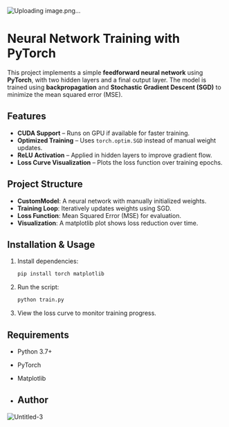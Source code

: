 ![Uploading image.png…]()
# Neural Network Training with PyTorch

This project implements a simple **feedforward neural network** using **PyTorch**, with two hidden layers and a final output layer. The model is trained using **backpropagation** and **Stochastic Gradient Descent (SGD)** to minimize the mean squared error (MSE).

## Features
-  **CUDA Support** – Runs on GPU if available for faster training.
-  **Optimized Training** – Uses `torch.optim.SGD` instead of manual weight updates.
-  **ReLU Activation** – Applied in hidden layers to improve gradient flow.
-  **Loss Curve Visualization** – Plots the loss function over training epochs.

## Project Structure
- **CustomModel**: A neural network with manually initialized weights.
- **Training Loop**: Iteratively updates weights using SGD.
- **Loss Function**: Mean Squared Error (MSE) for evaluation.
- **Visualization**: A matplotlib plot shows loss reduction over time.

## Installation & Usage
1. Install dependencies:
   ```bash
   pip install torch matplotlib
   ```  
2. Run the script:
   ```bash
   python train.py
   ```  
3. View the loss curve to monitor training progress.

## Requirements
- Python 3.7+
- PyTorch
- Matplotlib

- ## Author
![Untitled-3](https://github.com/user-attachments/assets/ff01ecca-2503-4f91-825f-c9e641e795fd)
